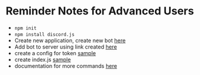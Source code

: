 # Reminder Notes for Advanced Users

- `npm init`
- `npm install discord.js`
- Create new application, create new bot [here](https://discord.com/developers/applications/)
- Add bot to server using link created [here](https://discordapi.com/permissions.html)
- create a config for token [sample](./sample-completed-config.json)
- create index.js [sample](./sample-completed-index.js)
- documentation for more commands [here](https://discordjs.guide/)
